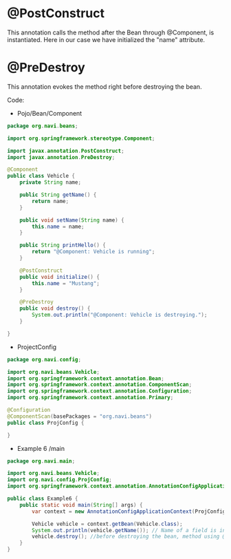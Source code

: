 # @PostConstruct 
This annotation calls the method after the Bean through @Component,
is instantiated. Here in our case we have initialized the "name" attribute.

# @PreDestroy 
This annotation evokes the method right before destroying the bean. 

Code:
- Pojo/Bean/Component
````java
package org.navi.beans;

import org.springframework.stereotype.Component;

import javax.annotation.PostConstruct;
import javax.annotation.PreDestroy;

@Component
public class Vehicle {
    private String name;

    public String getName() {
        return name;
    }

    public void setName(String name) {
        this.name = name;
    }

    public String printHello() {
        return "@Component: Vehicle is running";
    }

    @PostConstruct
    public void initialize() {
        this.name = "Mustang";
    }

    @PreDestroy
    public void destroy() {
        System.out.println("@Component: Vehicle is destroying.");
    }

}

````
- ProjectConfig
````java
package org.navi.config;

import org.navi.beans.Vehicle;
import org.springframework.context.annotation.Bean;
import org.springframework.context.annotation.ComponentScan;
import org.springframework.context.annotation.Configuration;
import org.springframework.context.annotation.Primary;

@Configuration
@ComponentScan(basePackages = "org.navi.beans")
public class ProjConfig {

}

````

- Example 6 /main
````java
package org.navi.main;

import org.navi.beans.Vehicle;
import org.navi.config.ProjConfig;
import org.springframework.context.annotation.AnnotationConfigApplicationContext;

public class Example6 {
    public static void main(String[] args) {
        var context = new AnnotationConfigApplicationContext(ProjConfig.class);

        Vehicle vehicle = context.getBean(Vehicle.class);
        System.out.println(vehicle.getName()); // Name of a field is initialized using  @PostConstruct Annotation
        vehicle.destroy(); //before destroying the bean, method using @PreDestroy Annotation
    }
}

````